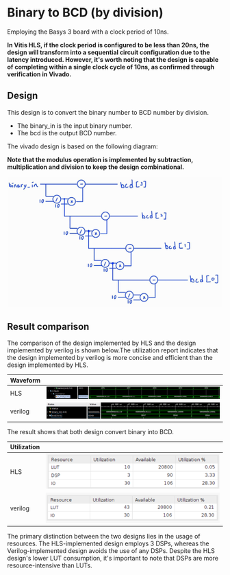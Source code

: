 # Binary to BCD (by division)


Employing the Basys 3 board with a clock period of 10ns.

**In Vitis HLS, if the clock period is configured to be less than 20ns, the design will transform into a sequential circuit configuration due to the latency introduced. However, it's worth noting that the design is capable of completing within a single clock cycle of 10ns, as confirmed through verification in Vivado.**

## Design

This design is to convert the binary number to BCD number by division.

* The binary_in is the input binary number.
* The bcd is the output BCD number.

The vivado design is based on the following diagram:

**Note that the modulus operation is implemented by subtraction, multiplication and division to keep the design combinational.**

![Alt text](image.png)

## Result comparison

The comparison of the design implemented by HLS and the design implemented by verilog is shown below.The utilization report indicates that the design implemented by verilog is more concise and efficient than the design implemented by HLS.

|Waveform  |        |
|--------|--------|
|HLS     |![Alt text](image-2.png)|
|verilog |![Alt text](image-1.png)|

The result shows that both design convert binary into BCD.

|Utilization||
|--|--|
|HLS|![Alt text](image-5.png)|
|verilog|![Alt text](image-3.png)|

The primary distinction between the two designs lies in the usage of resources. The HLS-implemented design employs 3 DSPs, whereas the Verilog-implemented design avoids the use of any DSPs. Despite the HLS design's lower LUT consumption, it's important to note that DSPs are more resource-intensive than LUTs.